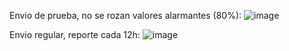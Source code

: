 Envio de prueba, no se rozan valores alarmantes (80%):
![image](https://github.com/xsrjowi/monitor_servers/assets/52992874/a5edcf6e-d6ba-4a05-b56c-c44b6f495b84)

Envio regular, reporte cada 12h:
![image](https://github.com/xsrjowi/monitor_servers/assets/52992874/546ae951-dd99-4ed1-8462-5ea50e9840e0)
